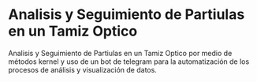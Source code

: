 # Analisis y Seguimiento de Partiulas en un Tamiz Optico
Analisis y Seguimiento de Partiulas en un Tamiz Optico por medio de métodos kernel y uso de un bot de telegram para la automatización de los procesos de análisis y visualización de datos. 
